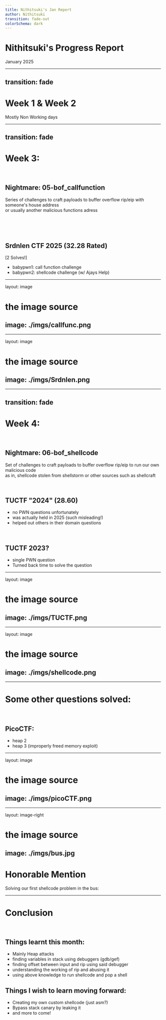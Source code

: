 ```yaml
---
title: Nithitsuki's Jan Report
author: Nithitsuki
transition: fade-out
colorSchema: dark
---
```


# Nithitsuki's Progress Report
January 2025

---
transition: fade
---

# Week 1 & Week 2

Mostly Non Working days

---
transition: fade
---

# Week 3:

<br>

## Nightmare: 05-bof_callfunction
Series of challenges to craft payloads to buffer overflow rip/eip with someone's house address\
or usually another  malicious functions adress

<br>
<br>
<br>

## Srdnlen CTF 2025 (32.28 Rated)
\[2 Solves!\]
+ babypwn1: call function challenge
+ babypwn2: shellcode challenge (w/ Ajays Help)

---
layout: image
# the image source
image: ./imgs/callfunc.png
---

---
layout: image
# the image source
image: ./imgs/Srdnlen.png
---

---
transition: fade
---

# Week 4:

<br>

## Nightmare: 06-bof_shellcode
Set of challenges to craft payloads to buffer overflow rip/eip to run our own malicious code\
as in, shellcode stolen from shellstorm or other sources such as shellcraft

<br>

## TUCTF "2024" (28.60)
+ no PWN questions unfortunately
+ was actually held in 2025 (such misleading!)
+ helped out others in their domain questions

<br>

## TUCTF 2023?
+ single PWN question
+ Turned back time to solve the question

---
layout: image
# the image source
image: ./imgs/TUCTF.png
---

---
layout: image
# the image source
image: ./imgs/shellcode.png
---

---

# Some other questions solved:

<br>

## PicoCTF:
+ heap 2
+ heap 3 (improperly freed memory exploit)

---
layout: image
# the image source
image: ./imgs/picoCTF.png
---

---
layout: image-right
# the image source
image: ./imgs/bus.jpg
---

# Honorable Mention
Solving our first shellcode problem in the bus:

--- 

<div class="text-center">
    <h1>Conclusion</h1>
</div>

<br>

## Things learnt this month:
+ Mainly Heap attacks
+ finding variables in stack using debuggers (gdb/gef)
+ finding offset between input and rip using said debugger
+ understanding the working of rip and abusing it
+ using above knowledge to run shellcode and pop a shell

## Things I wish to learn moving forward:
+ Creating my own custom shellcode (just asm?)
+ Bypass stack canary by leaking it
+ and more to come!